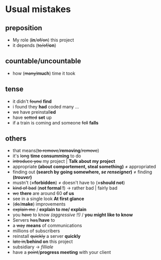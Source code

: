 # Usual mistakes
## preposition
- My role (**in**/~~of/on~~) this project
- it depends (~~to/of/~~**on**)

## countable/uncountable
- how (~~many/~~**much**) time it took

## tense
- it didn't ~~found~~ **find**
- i found they **had** coded many ...
- we have preinstall**ed**
- have ~~setted~~ **set** up
- if a train is coming and someone ~~fell~~ **falls**

## others
- that means(~~to remove~~/**removing**/~~remove~~)
- it's ~~long~~ **time consumming** to do
- ~~introduce you~~ my project | **Talk about my project**
- appropriate **(about comportement, steal something)** ≠ appropriated
- finding out **(search by going somewhere, _se renseigner_)** ≠ finding **(_trouver_)**
- mustn't (**=forbidden**) ≠ doesn't have to (**=should not**)
- ~~kind of bad~~ (**not formal !**) -> rather bad | fairly bad
- ~~we~~ **there** are around 60 **of us**
- see in a single look **At first glance**
- (~~do~~/**make**) improvements
- ~~explain me~~ / **explain to me/ explain**
- you ~~have~~ to know _(aggressive !!)_ / **you might like to know**
- Servers ~~has~~/**have** to
- a ~~way~~ **means** of communications
- millions of subscribers
- reinstall ~~quickly~~ a server **quickly**
- ~~late in~~/**behind on** this project
- subsidiary -> _filliale_
- have a ~~point~~/**progress meeting** with your client
